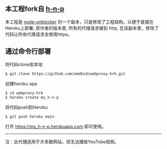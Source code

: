 本工程fork自 [h-n-p](https://github.com/gfw-breaker/heroku-node-proxy)
-----


本工程是 [node-unblocker](https://github.com/nfriedly/node-unblocker) 的一个副本，只是修改了工程结构，以便于直接在Heroku上部署;  原作者的版本里, 所有的代理请求被到 http, 在该副本里，修改了代码让所有代理请求全使用https。

通过命令行部署
--------------

将代码clone到本地

```
$ git clone https://github.com/omdbsd/webproxy-hrk.git
```

创建heroku app

```
$ cd webproxy-hrk
$ heroku create my_h-n-p
```

将代码push到Heroku

```
$ git push heroku main
```

打开 https://my_h-n-p.herokuapp.com 即可使用。


-----

注：此代理适用于大多数网站，但无法播放YouTube视频。

